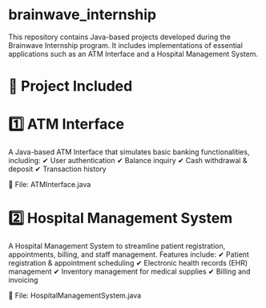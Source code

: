 # brainwave_internship

This repository contains Java-based projects developed during the Brainwave Internship program. It includes implementations of essential applications such as an ATM Interface and a Hospital Management System.

# 📌 Project Included

# 1️⃣ ATM Interface
A Java-based ATM Interface that simulates basic banking functionalities, including:
✔ User authentication
✔ Balance inquiry
✔ Cash withdrawal & deposit
✔ Transaction history

📁 File: ATMInterface.java

# 2️⃣ Hospital Management System
A Hospital Management System to streamline patient registration, appointments, billing, and staff management. Features include:
✔ Patient registration & appointment scheduling
✔ Electronic health records (EHR) management
✔ Inventory management for medical supplies
✔ Billing and invoicing

📁 File: HospitalManagementSystem.java
